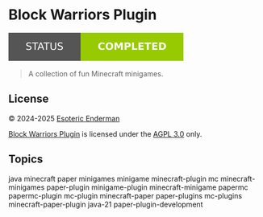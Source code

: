 # Block Warriors Plugin

[![Project Status: Completed](./assets/images/badges/status.svg)](./)

> A collection of fun Minecraft minigames.

## License

&copy; 2024-2025 [Esoteric Enderman](https://enderman.dev)

[Block Warriors Plugin](/) is licensed under the [AGPL 3.0](./LICENSE) only.

## Topics

java minecraft paper minigames minigame minecraft-plugin mc minecraft-minigames paper-plugin minigame-plugin minecraft-minigame papermc papermc-plugin mc-plugin minecraft-paper paper-plugins mc-plugins minecraft-paper-plugin java-21 paper-plugin-development

